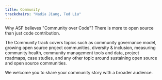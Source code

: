 ```yaml
---
title: Community
trackchairs: "Nadia Jiang, Ted Liu"
---
```


Why ASF believes "Community over Code"? There is more to open source than just code contribution.

The Community track covers topics such as community governance model, growing open source project communities, diversity & inclusion, measuring community health, community management tools and data, project roadmaps, case studies, and any other topic around sustaining open source and open source communities.

We welcome you to share your community story with a broader audience.
